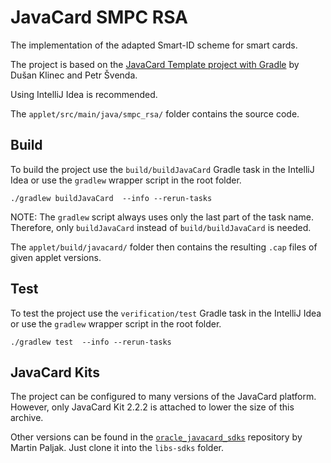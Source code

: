 # JavaCard SMPC RSA

The implementation of the adapted Smart-ID scheme for smart cards.

The project is based on the [JavaCard Template project with Gradle](https://github.com/crocs-muni/javacard-gradle-template-edu)
by Dušan Klinec and Petr Švenda.

Using IntelliJ Idea is recommended.

The `applet/src/main/java/smpc_rsa/` folder contains the source code.

## Build

To build the project use the `build/buildJavaCard` Gradle task in the IntelliJ Idea
or use the `gradlew` wrapper script in the root folder.

```shell
./gradlew buildJavaCard  --info --rerun-tasks
```

NOTE: The `gradlew` script always uses only the last part of the task name. Therefore,
only `buildJavaCard` instead of `build/buildJavaCard` is needed.

The `applet/build/javacard/` folder then contains the resulting `.cap` files of
given applet versions.


## Test

To test the project use the `verification/test` Gradle task in the IntelliJ Idea
or use the `gradlew` wrapper script in the root folder.

```shell
./gradlew test  --info --rerun-tasks
```

## JavaCard Kits

The project can be configured to many versions of the JavaCard platform.
However, only JavaCard Kit 2.2.2 is attached to lower the size of this archive.

Other versions can be found in the [`oracle_javacard_sdks`](https://github.com/martinpaljak/oracle_javacard_sdks)
repository by Martin Paljak. Just clone it into the `libs-sdks` folder.
